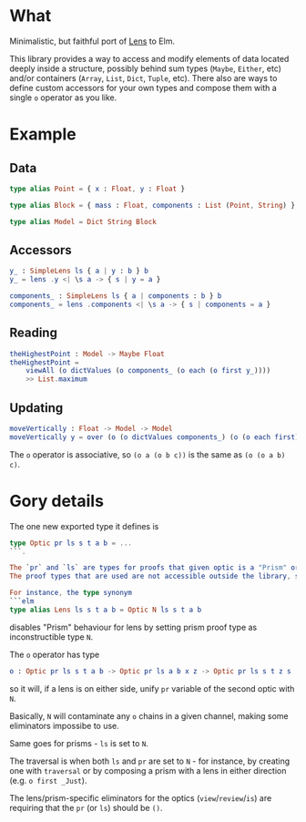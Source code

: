 
# What

Minimalistic, but faithful port of [Lens](https://hackage.haskell.org/package/lens) to Elm.

This library provides a way to access and modify elements of data located deeply inside a structure, possibly behind sum types (`Maybe`, `Either`, etc) and/or containers (`Array`, `List`, `Dict`, `Tuple`, etc).
There also are ways to define custom accessors for your own types and compose them with a single `o` operator as you like.

# Example

## Data
```elm
type alias Point = { x : Float, y : Float }

type alias Block = { mass : Float, components : List (Point, String) }

type alias Model = Dict String Block
```

## Accessors
```elm
y_ : SimpleLens ls { a | y : b } b
y_ = lens .y <| \s a -> { s | y = a }

components_ : SimpleLens ls { a | components : b } b
components_ = lens .components <| \s a -> { s | components = a }
```

## Reading
```elm
theHighestPoint : Model -> Maybe Float
theHighestPoint =
    viewAll (o dictValues (o components_ (o each (o first y_))))
    >> List.maximum
```

## Updating
```elm
moveVertically : Float -> Model -> Model
moveVertically y = over (o (o dictValues components_) (o (o each first) y_)) (\it -> it + y)
```

The `o` operator is associative, so `(o a (o b c))` is the same as `(o (o a b) c)`.

# Gory details

The one new exported type it defines is

```elm
type Optic pr ls s t a b = ...
```.

The `pr` and `ls` are types for proofs that given optic is a "Prism" or a "Lens".
The proof types that are used are not accessible outside the library, so if you must leave there vars to be type variables in your code.

For instance, the type synonym
```elm
type alias Lens ls s t a b = Optic N ls s t a b
```
disables "Prism" behaviour for lens by setting prism proof type as inconstructible type `N`.

The `o` operator has type
```elm
o : Optic pr ls s t a b -> Optic pr ls a b x z -> Optic pr ls s t z s
```
so it will, if a lens is on either side, unify `pr` variable of the second optic with `N`.

Basically, `N` will contaminate any `o` chains in a given channel, making some eliminators impossibe to use.

Same goes for prisms - `ls` is set to `N`.

The traversal is when both `ls` and `pr` are set to `N` - for instance, by creating one with `traversal` or by composing a prism with a lens in either direction (e.g. `o first _Just`).

The lens/prism-specific eliminators for the optics (`view`/`review`/`is`) are requiring that the `pr` (or `ls`) should be `()`.